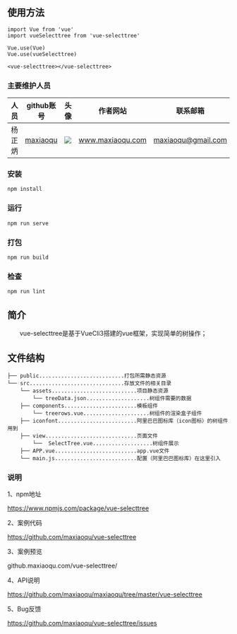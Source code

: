 ## 使用方法
```
import Vue from 'vue'
import vueSelecttree from 'vue-selecttree'

Vue.use(Vue)
Vue.use(vueSelecttree)

<vue-selecttree></vue-selecttree>
```

### 主要维护人员
|人员|github账号|头像|作者网站|联系邮箱|
|---|---|---|---|---|
|杨正炳|[maxiaoqu](https://github.com/maxiaoqu) |  ![](https://avatars1.githubusercontent.com/u/25891598?s=60&v=4)|www.maxiaoqu.com|maxiaoqu@gmail.com

### 安装
```
npm install
```

### 运行
```
npm run serve
```

### 打包
```
npm run build
```

### 检查
```
npm run lint
```

## 简介
&emsp;&emsp;vue-selecttree是基于VueCli3搭建的vue框架，实现简单的树操作；

## 文件结构
```shell
├── public...........................打包所需静态资源
└── src..............................存放文件的相关目录
    └── assets...........................项目静态资源
        └── treeData.json....................树组件需要的数据
    ├── components.......................模板组件
        └── treerows.vue.....................树组件的渲染盒子组件
    ├── iconfont.........................阿里巴巴图标库（icon图标）的树组件用到
    ├── view.............................页面文件
        └──  SelectTree.vue...................树组件展示
    ├── APP.vue..........................app.vue文件
    └── main.js..........................配置（阿里巴巴图标库）在这里引入
```

### 说明
1、npm地址

https://www.npmjs.com/package/vue-selecttree

2、案例代码

https://github.com/maxiaoqu/vue-selecttree

3、案例预览

github.maxiaoqu.com/vue-selecttree/

4、API说明

https://github.com/maxiaoqu/maxiaoqu/tree/master/vue-selecttree

5、Bug反馈

https://github.com/maxiaoqu/vue-selecttree/issues

